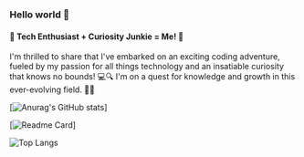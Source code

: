 ### Hello world 👋

#### 🚀 Tech Enthusiast + Curiosity Junkie = Me! 🌟
 I'm thrilled to share that I've embarked on an exciting coding adventure, fueled by my passion for all things technology and an insatiable curiosity that knows no bounds! 💻🔍
 I'm on a quest for knowledge and growth in this ever-evolving field. 🌱💡

 [![Anurag's GitHub stats](https://github-readme-stats.vercel.app/api?username=hullypereira&show_icons=true&theme=codeSTACKr)]

[![Readme Card](https://github-readme-stats.vercel.app/api/pin/?username=hullypereira&repo=tiktokjornadadev&theme=dark)]

![Top Langs](https://github-readme-stats.vercel.app/api/top-langs/?username=hullypereira&layout=compact)


